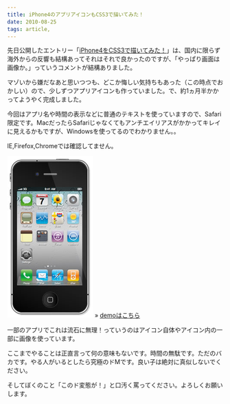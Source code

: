 ```yaml
---
title: iPhone4のアプリアイコンもCSS3で描いてみた！
date: 2010-08-25
tags: article,
---
```

先日公開したエントリー「<a href="/apple/iphone/2010/06/17/css3-iphone4/">iPhone4をCSS3で描いてみた！</a>」は、国内に限らず海外からの反響も結構あってそれはそれで良かったのですが、「やっぱり画面は画像か。」っていうコメントが結構ありました。

マゾいから嫌だなあと思いつつも、どこか悔しい気持ちもあった（この時点でおかしい）ので、少しずつアプリアイコンも作っていました。で、約1ヵ月半かかってようやく完成しました。

<!--more-->

今回はアプリ名や時間の表示などに普通のテキストを使っていますので、Safari限定です。MacだったらSafariじゃなくてもアンチエイリアスがかかってキレイに見えるかもですが、Windowsを使ってるのでわかりません。。

IE,Firefox,Chromeでは確認してません。

<a href="/demo/iphone4-v1.1/" target="_blank"><img src="/img/2010/08/iphone4.jpg" alt="" title="iphone4" width="200" height="375" /></a>
&raquo; <a href="/demo/iphone4-v1.1/" target="_blank">demoはこちら</a>

一部のアプリでこれは流石に無理！っていうのはアイコン自体やアイコン内の一部に画像を使っています。

ここまでやることは正直言って何の意味もないです。時間の無駄です。ただのバカです。やる人がいるとしたら究極のドMです。良い子は絶対に真似しないでください。

そしてぼくのこと「このド変態が！」と口汚く罵ってください。よろしくお願いします。